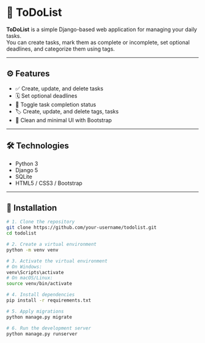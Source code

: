 # 📝 ToDoList

**ToDoList** is a simple Django-based web application for managing your daily tasks.  
You can create tasks, mark them as complete or incomplete, set optional deadlines, and categorize them using tags.

---

## ⚙️ Features

- ✅ Create, update, and delete tasks
- 🗓 Set optional deadlines
- 🔁 Toggle task completion status
- 🏷 Create, update, and delete tags, tasks
- 🎨 Clean and minimal UI with Bootstrap

---

## 🛠 Technologies

- Python 3
- Django 5
- SQLite 
- HTML5 / CSS3 / Bootstrap

---

## 🚀 Installation

```bash
# 1. Clone the repository
git clone https://github.com/your-username/todolist.git
cd todolist

# 2. Create a virtual environment
python -m venv venv

# 3. Activate the virtual environment
# On Windows:
venv\Scripts\activate
# On macOS/Linux:
source venv/bin/activate

# 4. Install dependencies
pip install -r requirements.txt

# 5. Apply migrations
python manage.py migrate

# 6. Run the development server
python manage.py runserver

 

